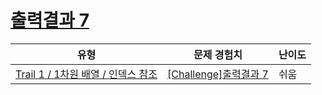 # [출력결과 7](https://https://en.codetree.ai/trails/complete/curated-cards/challenge-reading-k201527)

|유형|문제 경험치|난이도|
|---|---|---|
|[Trail 1 / 1차원 배열 / 인덱스 참조](https://https://en.codetree.ai/trail-info/novice-low/)|[[Challenge]출력결과 7](https://https://en.codetree.ai/trails/complete/curated-cards/challenge-reading-k201527/)|쉬움|

